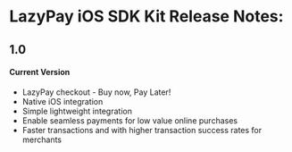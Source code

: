 LazyPay iOS SDK Kit Release Notes:
==============================================

1.0
-----

#### Current Version
+ LazyPay checkout - Buy now, Pay Later!
+ Native iOS integration
+ Simple lightweight integration
+ Enable seamless payments for low value online purchases
+ Faster transactions and with higher transaction success rates for merchants
